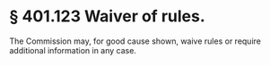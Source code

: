 # § 401.123   Waiver of rules.

The Commission may, for good cause shown, waive rules or require additional information in any case. 




